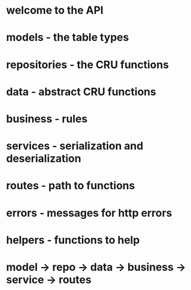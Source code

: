 # welcome to the API

# models - the table types

# repositories - the CRU functions

# data - abstract CRU functions

# business - rules

# services - serialization and deserialization

# routes - path to functions

# errors - messages for http errors

# helpers - functions to help

# model -> repo -> data -> business -> service -> routes
